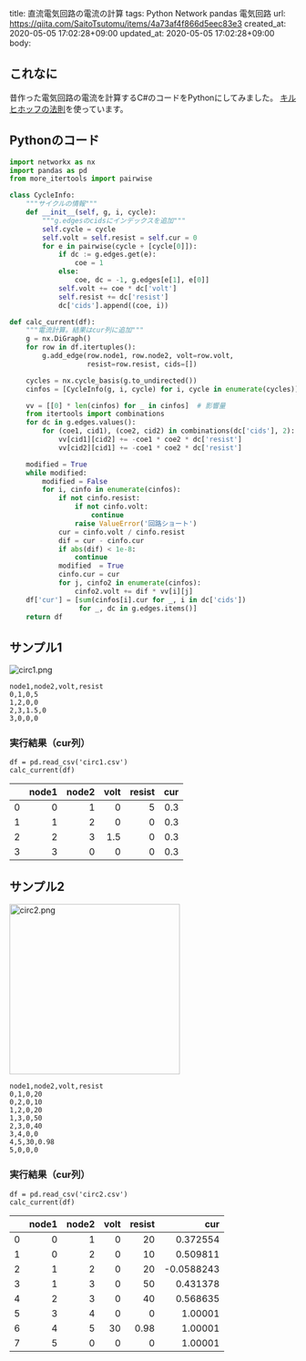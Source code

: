 title: 直流電気回路の電流の計算
tags: Python Network pandas 電気回路
url: https://qiita.com/SaitoTsutomu/items/4a73af4f866d5eec83e3
created_at: 2020-05-05 17:02:28+09:00
updated_at: 2020-05-05 17:02:28+09:00
body:

## これなに

昔作った電気回路の電流を計算するC#のコードをPythonにしてみました。
[キルヒホッフの法則](https://ja.wikipedia.org/wiki/キルヒホッフの法則 (電気回路))を使っています。

## Pythonのコード

```py
import networkx as nx
import pandas as pd
from more_itertools import pairwise

class CycleInfo:
    """サイクルの情報"""
    def __init__(self, g, i, cycle):
        """g.edgesのcidsにインデックスを追加"""
        self.cycle = cycle
        self.volt = self.resist = self.cur = 0
        for e in pairwise(cycle + [cycle[0]]):
            if dc := g.edges.get(e):
                coe = 1
            else:
                coe, dc = -1, g.edges[e[1], e[0]]
            self.volt += coe * dc['volt']
            self.resist += dc['resist']
            dc['cids'].append((coe, i))

def calc_current(df):
    """電流計算。結果はcur列に追加"""
    g = nx.DiGraph()
    for row in df.itertuples():
        g.add_edge(row.node1, row.node2, volt=row.volt,
                   resist=row.resist, cids=[])

    cycles = nx.cycle_basis(g.to_undirected())
    cinfos = [CycleInfo(g, i, cycle) for i, cycle in enumerate(cycles)]

    vv = [[0] * len(cinfos) for _ in cinfos]  # 影響量
    from itertools import combinations
    for dc in g.edges.values():
        for (coe1, cid1), (coe2, cid2) in combinations(dc['cids'], 2):
            vv[cid1][cid2] += -coe1 * coe2 * dc['resist']
            vv[cid2][cid1] += -coe1 * coe2 * dc['resist']

    modified = True
    while modified:
        modified = False
        for i, cinfo in enumerate(cinfos):
            if not cinfo.resist:
                if not cinfo.volt:
                    continue
                raise ValueError('回路ショート')
            cur = cinfo.volt / cinfo.resist
            dif = cur - cinfo.cur
            if abs(dif) < 1e-8:
                continue
            modified  = True
            cinfo.cur = cur
            for j, cinfo2 in enumerate(cinfos):
                cinfo2.volt += dif * vv[i][j]
    df['cur'] = [sum(cinfos[i].cur for _, i in dc['cids'])
                 for _, dc in g.edges.items()]
    return df
```

## サンプル1

![circ1.png](https://qiita-image-store.s3.ap-northeast-1.amazonaws.com/0/13955/97f0e19d-84a0-158c-6b97-35df3f03aef9.png)

```text:circ1.csv
node1,node2,volt,resist
0,1,0,5
1,2,0,0
2,3,1.5,0
3,0,0,0
```

### 実行結果（cur列）

```
df = pd.read_csv('circ1.csv')
calc_current(df)
```

|    |   node1 |   node2 |   volt |   resist |   cur |
|---:|--------:|--------:|-------:|---------:|------:|
|  0 |       0 |       1 |    0   |        5 |   0.3 |
|  1 |       1 |       2 |    0   |        0 |   0.3 |
|  2 |       2 |       3 |    1.5 |        0 |   0.3 |
|  3 |       3 |       0 |    0   |        0 |   0.3 |

## サンプル2

<img width="299" alt="circ2.png" src="https://qiita-image-store.s3.ap-northeast-1.amazonaws.com/0/13955/bb9f708d-f303-cfa5-1d5f-2fe8df6aeb82.png">

```text:circ2.csv
node1,node2,volt,resist
0,1,0,20
0,2,0,10
1,2,0,20
1,3,0,50
2,3,0,40
3,4,0,0
4,5,30,0.98
5,0,0,0
```

### 実行結果（cur列）

```
df = pd.read_csv('circ2.csv')
calc_current(df)
```

|    |   node1 |   node2 |   volt |   resist |        cur |
|---:|--------:|--------:|-------:|---------:|-----------:|
|  0 |       0 |       1 |      0 |    20    |  0.372554  |
|  1 |       0 |       2 |      0 |    10    |  0.509811  |
|  2 |       1 |       2 |      0 |    20    | -0.0588243 |
|  3 |       1 |       3 |      0 |    50    |  0.431378  |
|  4 |       2 |       3 |      0 |    40    |  0.568635  |
|  5 |       3 |       4 |      0 |     0    |  1.00001   |
|  6 |       4 |       5 |     30 |     0.98 |  1.00001   |
|  7 |       5 |       0 |      0 |     0    |  1.00001   |



